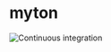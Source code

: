 # myton
![Continuous integration](https://github.com/Eldolfin/myton/actions/workflows/rust.yml/badge.svg)
